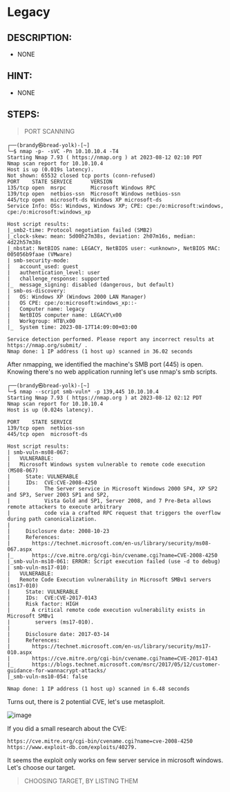 # Legacy
## DESCRIPTION:
- NONE
## HINT:
- NONE
## STEPS:

> PORT SCANNING

```
┌──(brandy㉿bread-yolk)-[~]
└─$ nmap -p- -sVC -Pn 10.10.10.4 -T4         
Starting Nmap 7.93 ( https://nmap.org ) at 2023-08-12 02:10 PDT
Nmap scan report for 10.10.10.4
Host is up (0.019s latency).
Not shown: 65532 closed tcp ports (conn-refused)
PORT    STATE SERVICE      VERSION
135/tcp open  msrpc        Microsoft Windows RPC
139/tcp open  netbios-ssn  Microsoft Windows netbios-ssn
445/tcp open  microsoft-ds Windows XP microsoft-ds
Service Info: OSs: Windows, Windows XP; CPE: cpe:/o:microsoft:windows, cpe:/o:microsoft:windows_xp

Host script results:
|_smb2-time: Protocol negotiation failed (SMB2)
|_clock-skew: mean: 5d00h27m38s, deviation: 2h07m16s, median: 4d22h57m38s
|_nbstat: NetBIOS name: LEGACY, NetBIOS user: <unknown>, NetBIOS MAC: 005056b9faae (VMware)
| smb-security-mode: 
|   account_used: guest
|   authentication_level: user
|   challenge_response: supported
|_  message_signing: disabled (dangerous, but default)
| smb-os-discovery: 
|   OS: Windows XP (Windows 2000 LAN Manager)
|   OS CPE: cpe:/o:microsoft:windows_xp::-
|   Computer name: legacy
|   NetBIOS computer name: LEGACY\x00
|   Workgroup: HTB\x00
|_  System time: 2023-08-17T14:09:00+03:00

Service detection performed. Please report any incorrect results at https://nmap.org/submit/ .
Nmap done: 1 IP address (1 host up) scanned in 36.02 seconds
```

After nmapping, we identified the machine's SMB port (445) is open. Knowing there's no web application running let's use nmap's smb scripts.

```
┌──(brandy㉿bread-yolk)-[~]
└─$ nmap --script smb-vuln* -p 139,445 10.10.10.4
Starting Nmap 7.93 ( https://nmap.org ) at 2023-08-12 02:12 PDT
Nmap scan report for 10.10.10.4
Host is up (0.024s latency).

PORT    STATE SERVICE
139/tcp open  netbios-ssn
445/tcp open  microsoft-ds

Host script results:
| smb-vuln-ms08-067: 
|   VULNERABLE:
|   Microsoft Windows system vulnerable to remote code execution (MS08-067)
|     State: VULNERABLE
|     IDs:  CVE:CVE-2008-4250
|           The Server service in Microsoft Windows 2000 SP4, XP SP2 and SP3, Server 2003 SP1 and SP2,
|           Vista Gold and SP1, Server 2008, and 7 Pre-Beta allows remote attackers to execute arbitrary
|           code via a crafted RPC request that triggers the overflow during path canonicalization.
|           
|     Disclosure date: 2008-10-23
|     References:
|       https://technet.microsoft.com/en-us/library/security/ms08-067.aspx
|_      https://cve.mitre.org/cgi-bin/cvename.cgi?name=CVE-2008-4250
|_smb-vuln-ms10-061: ERROR: Script execution failed (use -d to debug)
| smb-vuln-ms17-010: 
|   VULNERABLE:
|   Remote Code Execution vulnerability in Microsoft SMBv1 servers (ms17-010)
|     State: VULNERABLE
|     IDs:  CVE:CVE-2017-0143
|     Risk factor: HIGH
|       A critical remote code execution vulnerability exists in Microsoft SMBv1
|        servers (ms17-010).
|           
|     Disclosure date: 2017-03-14
|     References:
|       https://technet.microsoft.com/en-us/library/security/ms17-010.aspx
|       https://cve.mitre.org/cgi-bin/cvename.cgi?name=CVE-2017-0143
|_      https://blogs.technet.microsoft.com/msrc/2017/05/12/customer-guidance-for-wannacrypt-attacks/
|_smb-vuln-ms10-054: false

Nmap done: 1 IP address (1 host up) scanned in 6.48 seconds
```

Turns out, there is 2 potential CVE, let's use metasploit.

![image](https://github.com/jon-brandy/hackthebox/assets/70703371/c394b70c-81c9-448d-bc18-5f7848c32d98)


If you did a small research about the CVE:

```
https://cve.mitre.org/cgi-bin/cvename.cgi?name=cve-2008-4250
https://www.exploit-db.com/exploits/40279.
```

It seems the exploit only works on few server service in microsoft windows. Let's choose our target.

> CHOOSING TARGET, BY LISTING THEM

